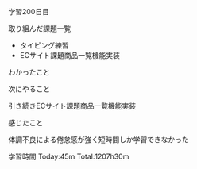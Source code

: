 学習200日目

取り組んだ課題一覧

- タイピング練習
- ECサイト課題商品一覧機能実装

わかったこと

次にやること

引き続きECサイト課題商品一覧機能実装

感じたこと

体調不良による倦怠感が強く短時間しか学習できなかった

学習時間 Today:45m Total:1207h30m